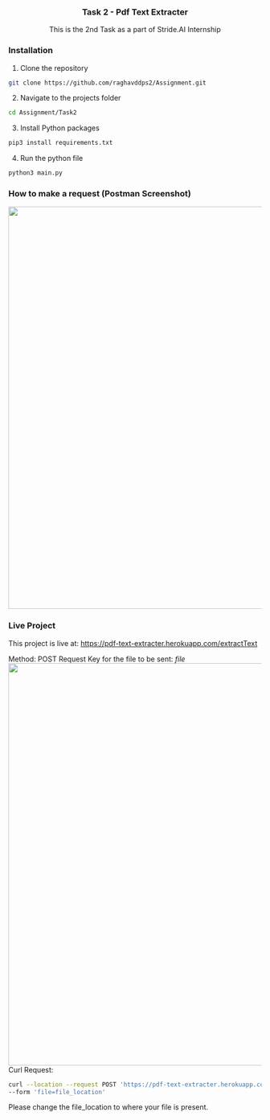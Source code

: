 
  <h3 align="center">Task 2 - Pdf Text Extracter</h3>

  <p align="center">
    This is the 2nd Task as a part of Stride.AI Internship
    <br />
  </p>
</p>


### Installation


1. Clone the repository
```sh
git clone https://github.com/raghavddps2/Assignment.git
```
2. Navigate to the projects folder
```sh
cd Assignment/Task2
```
3. Install Python packages
```sh
pip3 install requirements.txt
```
4. Run the python file
```sh
python3 main.py
```

### How to make a request (Postman Screenshot)
<img src="https://ibb.co/PDgXndx" width="800px" height="auto">

### Live Project

This project is live at:  https://pdf-text-extracter.herokuapp.com/extractText

Method: POST Request
Key for the file to be sent: *file*
<img src="https://ibb.co/jJj3c4R
" width="800px" height="auto">
Curl Request: 
```sh
curl --location --request POST 'https://pdf-text-extracter.herokuapp.com/extractText' \
--form 'file=file_location'
```
Please change the file_location to where your file is present.
